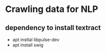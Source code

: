 # Crawling data for NLP

## dependency to install textract

* apt instlal libpulse-dev
* apt install swig
